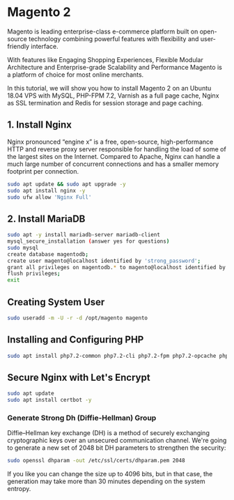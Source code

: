 # Magento 2

Magento is leading enterprise-class e-commerce platform built on open-source technology combining powerful features with flexibility and user-friendly interface.

With features like Engaging Shopping Experiences, Flexible Modular Architecture and Enterprise-grade Scalability and Performance Magento is a platform of choice for most online merchants.

In this tutorial, we will show you how to install Magento 2 on an Ubuntu 18.04 VPS with MySQL, PHP-FPM 7.2, Varnish as a full page cache, Nginx as SSL termination and Redis for session storage and page caching.

## 1. Install Nginx
Nginx pronounced “engine x” is a free, open-source, high-performance HTTP and reverse proxy server responsible for handling the load of some of the largest sites on the Internet. Compared to Apache, Nginx can handle a much large number of concurrent connections and has a smaller memory footprint per connection.
```bash
sudo apt update && sudo apt upgrade -y
sudo apt install nginx -y
sudo ufw allow 'Nginx Full'
```
## 2. Install MariaDB
```bash
sudo apt -y install mariadb-server mariadb-client
mysql_secure_installation (answer yes for questions)
sudo mysql
create database magentodb;
create user magento@localhost identified by 'strong_password';
grant all privileges on magentodb.* to magento@localhost identified by 'strong_password';
flush privileges;
exit
```
## Creating System User
```bash
sudo useradd -m -U -r -d /opt/magento magento
```
## Installing and Configuring PHP
```bash
sudo apt install php7.2-common php7.2-cli php7.2-fpm php7.2-opcache php7.2-gd php7.2-mysql php7.2-curl php7.2-intl php7.2-xsl php7.2-mbstring php7.2-zip php7.2-bcmath php7.2-soap
```
## Secure Nginx with Let's Encrypt
```bash
sudo apt update
sudo apt install certbot -y
```
### Generate Strong Dh (Diffie-Hellman) Group
Diffie–Hellman key exchange (DH) is a method of securely exchanging cryptographic keys over an unsecured communication channel. We're going to generate a new set of 2048 bit DH parameters to strengthen the security:
```bash
sudo openssl dhparam -out /etc/ssl/certs/dhparam.pem 2048
```
If you like you can change the size up to 4096 bits, but in that case, the generation may take more than 30 minutes depending on the system entropy.
